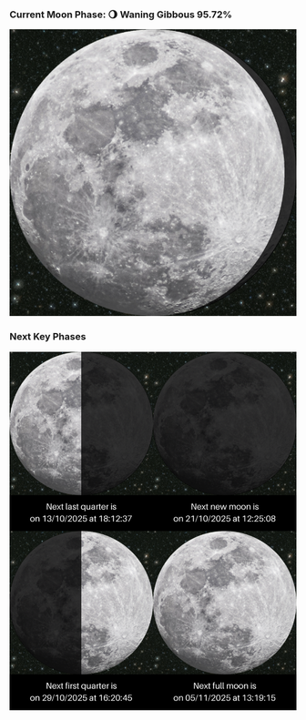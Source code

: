 ### Current Moon Phase: 🌖 Waning Gibbous 95.72%
![Moon Phase](moonphase.png)
### Next Key Phases
![Gallery](gallery.png)
